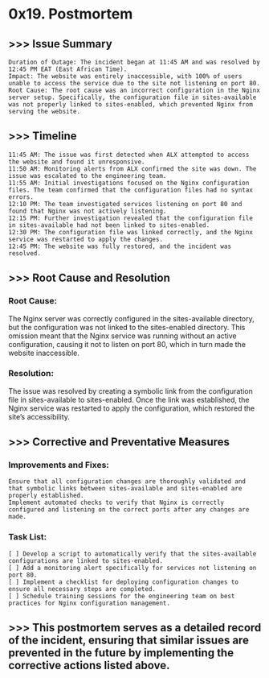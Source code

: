 # 0x19. Postmortem

## >>> Issue Summary

    Duration of Outage: The incident began at 11:45 AM and was resolved by 12:45 PM EAT (East African Time).
    Impact: The website was entirely inaccessible, with 100% of users unable to access the service due to the site not listening on port 80.
    Root Cause: The root cause was an incorrect configuration in the Nginx server setup. Specifically, the configuration file in sites-available was not properly linked to sites-enabled, which prevented Nginx from serving the website.

## >>> Timeline

    11:45 AM: The issue was first detected when ALX attempted to access the website and found it unresponsive.
    11:50 AM: Monitoring alerts from ALX confirmed the site was down. The issue was escalated to the engineering team.
    11:55 AM: Initial investigations focused on the Nginx configuration files. The team confirmed that the configuration files had no syntax errors.
    12:10 PM: The team investigated services listening on port 80 and found that Nginx was not actively listening.
    12:15 PM: Further investigation revealed that the configuration file in sites-available had not been linked to sites-enabled.
    12:30 PM: The configuration file was linked correctly, and the Nginx service was restarted to apply the changes.
    12:45 PM: The website was fully restored, and the incident was resolved.

## >>> Root Cause and Resolution

### Root Cause:
The Nginx server was correctly configured in the sites-available directory, but the configuration was not linked to the sites-enabled directory. This omission meant that the Nginx service was running without an active configuration, causing it not to listen on port 80, which in turn made the website inaccessible.

### Resolution:
The issue was resolved by creating a symbolic link from the configuration file in sites-available to sites-enabled. Once the link was established, the Nginx service was restarted to apply the configuration, which restored the site’s accessibility.

## >>> Corrective and Preventative Measures

### Improvements and Fixes:

    Ensure that all configuration changes are thoroughly validated and that symbolic links between sites-available and sites-enabled are properly established.
    Implement automated checks to verify that Nginx is correctly configured and listening on the correct ports after any changes are made.

### Task List:

    [ ] Develop a script to automatically verify that the sites-available configurations are linked to sites-enabled.
    [ ] Add a monitoring alert specifically for services not listening on port 80.
    [ ] Implement a checklist for deploying configuration changes to ensure all necessary steps are completed.
    [ ] Schedule training sessions for the engineering team on best practices for Nginx configuration management.

## >>> This postmortem serves as a detailed record of the incident, ensuring that similar issues are prevented in the future by implementing the corrective actions listed above.
